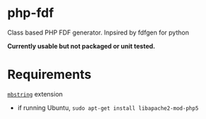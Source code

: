 php-fdf
=======

Class based PHP FDF generator. Inpsired by fdfgen for python

**Currently usable but not packaged or unit tested.**

# Requirements
[`mbstring`][1] extension
- if running Ubuntu, `sudo apt-get install libapache2-mod-php5`

[1]:http://php.net/manual/en/book.mbstring.php
